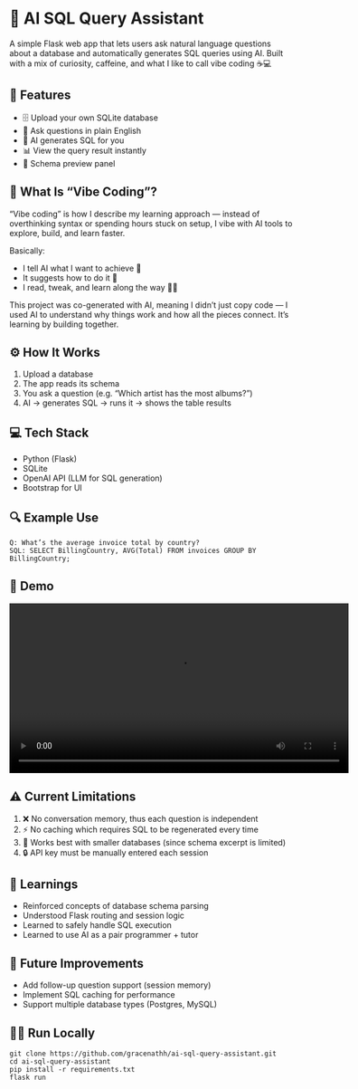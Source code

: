 # 🧠 AI SQL Query Assistant

A simple Flask web app that lets users ask natural language questions about a database and automatically generates SQL queries using AI.
Built with a mix of curiosity, caffeine, and what I like to call vibe coding ☕💻

## 🚀 Features
- 🗄 Upload your own SQLite database
- 💬 Ask questions in plain English
- 🤖 AI generates SQL for you
- 📊 View the query result instantly
- 🧩 Schema preview panel

## 💫 What Is “Vibe Coding”?
“Vibe coding” is how I describe my learning approach — instead of overthinking syntax or spending hours stuck on setup, I vibe with AI tools to explore, build, and learn faster.

Basically:
- I tell AI what I want to achieve 💭
- It suggests how to do it 🧠
- I read, tweak, and learn along the way 👩‍💻

This project was co-generated with AI, meaning I didn’t just copy code — I used AI to understand why things work and how all the pieces connect. It’s learning by building together.

## ⚙️ How It Works
1. Upload a database
2. The app reads its schema
3. You ask a question (e.g. “Which artist has the most albums?”)
4. AI → generates SQL → runs it → shows the table results

## 💻 Tech Stack
- Python (Flask)
- SQLite
- OpenAI API (LLM for SQL generation)
- Bootstrap for UI

## 🔍 Example Use
```
Q: What’s the average invoice total by country?
SQL: SELECT BillingCountry, AVG(Total) FROM invoices GROUP BY BillingCountry;
```

## 🎥 Demo
<video src="DEMO.MOV" width="600" controls></video>

## ⚠️ Current Limitations
1. ❌ No conversation memory, thus each question is independent
2. ⚡ No caching which requires SQL to be regenerated every time
3. 🧮 Works best with smaller databases (since schema excerpt is limited)
4. 🔒 API key must be manually entered each session

## 🧠 Learnings
- Reinforced concepts of database schema parsing
- Understood Flask routing and session logic
- Learned to safely handle SQL execution
- Learned to use AI as a pair programmer + tutor

## 🔗 Future Improvements
- Add follow-up question support (session memory)
- Implement SQL caching for performance
- Support multiple database types (Postgres, MySQL)

## 🧑‍💻 Run Locally
```
git clone https://github.com/gracenathh/ai-sql-query-assistant.git
cd ai-sql-query-assistant
pip install -r requirements.txt
flask run
```
